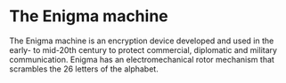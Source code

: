 # The Enigma machine

The Enigma machine is an encryption device developed and used in the early- to mid-20th century to protect commercial, diplomatic and military communication. Enigma has an electromechanical rotor mechanism that scrambles the 26 letters of the alphabet. 

